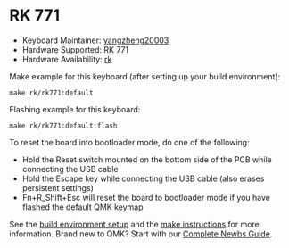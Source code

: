 # RK 771

* Keyboard Maintainer: [yangzheng20003](https://github.com/yangzheng20003)
* Hardware Supported: RK 771
* Hardware Availability: [rk](http://www.rkgaming.com)

Make example for this keyboard (after setting up your build environment):

    make rk/rk771:default
        
Flashing example for this keyboard:

    make rk/rk771:default:flash

To reset the board into bootloader mode, do one of the following:

* Hold the Reset switch mounted on the bottom side of the PCB while connecting the USB cable
* Hold the Escape key while connecting the USB cable (also erases persistent settings)
* Fn+R_Shift+Esc will reset the board to bootloader mode if you have flashed the default QMK keymap

See the [build environment setup](https://docs.qmk.fm/#/getting_started_build_tools) and the [make instructions](https://docs.qmk.fm/#/getting_started_make_guide) for more information. Brand new to QMK? Start with our [Complete Newbs Guide](https://docs.qmk.fm/#/newbs).

